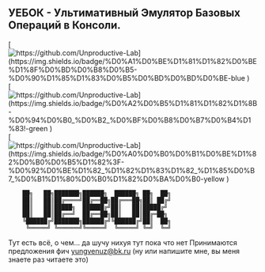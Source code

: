 ## УЕБОК - Ультимативный Эмулятор Базовых Операций в Консоли. 
[![https://github.com/Unproductive-Lab](https://img.shields.io/badge/%D0%A1%D0%BE%D1%81%D1%82%D0%BE%D1%8F%D0%BD%D0%B8%D0%B5-%D0%90%D1%85%D1%83%D0%B5%D0%BD%D0%BD%D0%BE-blue
)](https://github.com/Unproductive-Lab)
[![https://github.com/Unproductive-Lab](https://img.shields.io/badge/%D0%A2%D0%B5%D1%81%D1%82%D1%8B-%D0%94%D0%B0_%D0%B2_%D0%BF%D0%B8%D0%B7%D0%B4%D1%83!-green
)](https://github.com/Unproductive-Lab)
[![https://github.com/Unproductive-Lab](https://img.shields.io/badge/%D0%A0%D0%B0%D0%B1%D0%BE%D1%82%D0%B0%D0%B5%D1%82%3F-%D0%92%D0%BE%D1%82_%D1%82%D1%83%D1%82_%D1%85%D0%B7_%D0%B1%D1%80%D0%B0%D1%82%D0%BA%D0%B0-yellow
)](https://github.com/Unproductive-Lab)

```
    ██╗   ██╗███████╗██████╗  ██████╗ ██╗  ██╗
    ██║   ██║██╔════╝██╔══██╗██╔═══██╗██║ ██╔╝
    ██║   ██║█████╗  ██████╔╝██║   ██║█████╔╝ 
    ██║   ██║██╔══╝  ██╔══██╗██║   ██║██╔═██╗ 
    ╚██████╔╝███████╗██████╔╝╚██████╔╝██║  ██╗
     ╚═════╝ ╚══════╝╚═════╝  ╚═════╝ ╚═╝  ╚═╝ 
```


Тут есть всё, о чем... да шучу нихуя тут пока что нет
Принимаются предложения фич <yungvenuz@bk.ru> (ну или напишите мне, вы меня знаете раз читаете это)
